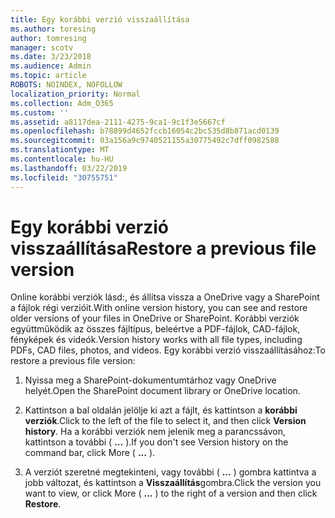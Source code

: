 ```yaml
---
title: Egy korábbi verzió visszaállítása
ms.author: toresing
author: tomresing
manager: scotv
ms.date: 3/23/2018
ms.audience: Admin
ms.topic: article
ROBOTS: NOINDEX, NOFOLLOW
localization_priority: Normal
ms.collection: Adm_O365
ms.custom: ''
ms.assetid: a8117dea-2111-4275-9ca1-9c1f3e5667cf
ms.openlocfilehash: b78899d4652fccb16054c2bc535d8b871acd0139
ms.sourcegitcommit: 03a156a9c9740521155a30775492c7dff0982588
ms.translationtype: MT
ms.contentlocale: hu-HU
ms.lasthandoff: 03/22/2019
ms.locfileid: "30755751"
---
```

# <a name="restore-a-previous-file-version"></a><span data-ttu-id="49c37-102">Egy korábbi verzió visszaállítása</span><span class="sxs-lookup"><span data-stu-id="49c37-102">Restore a previous file version</span></span>

<span data-ttu-id="49c37-103">Online korábbi verziók lásd:, és állítsa vissza a OneDrive vagy a SharePoint a fájlok régi verzióit.</span><span class="sxs-lookup"><span data-stu-id="49c37-103">With online version history, you can see and restore older versions of your files in OneDrive or SharePoint.</span></span> <span data-ttu-id="49c37-104">Korábbi verziók együttműködik az összes fájltípus, beleértve a PDF-fájlok, CAD-fájlok, fényképek és videók.</span><span class="sxs-lookup"><span data-stu-id="49c37-104">Version history works with all file types, including PDFs, CAD files, photos, and videos.</span></span> <span data-ttu-id="49c37-105">Egy korábbi verzió visszaállításához:</span><span class="sxs-lookup"><span data-stu-id="49c37-105">To restore a previous file version:</span></span>
  
1. <span data-ttu-id="49c37-106">Nyissa meg a SharePoint-dokumentumtárhoz vagy OneDrive helyét.</span><span class="sxs-lookup"><span data-stu-id="49c37-106">Open the SharePoint document library or OneDrive location.</span></span>
    
2. <span data-ttu-id="49c37-107">Kattintson a bal oldalán jelölje ki azt a fájlt, és kattintson a **korábbi verziók**.</span><span class="sxs-lookup"><span data-stu-id="49c37-107">Click to the left of the file to select it, and then click **Version history**.</span></span> <span data-ttu-id="49c37-108">Ha a korábbi verziók nem jelenik meg a parancssávon, kattintson a további ( **...** ).</span><span class="sxs-lookup"><span data-stu-id="49c37-108">If you don't see Version history on the command bar, click More ( **...** ).</span></span> 
    
3. <span data-ttu-id="49c37-109">A verziót szeretné megtekinteni, vagy további ( **...** ) gombra kattintva a jobb változat, és kattintson a **Visszaállítás**gombra.</span><span class="sxs-lookup"><span data-stu-id="49c37-109">Click the version you want to view, or click More ( **...** ) to the right of a version and then click **Restore**.</span></span>
    

